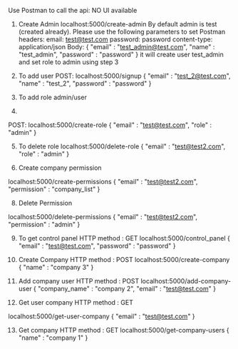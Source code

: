 

Use Postman to call the api: NO UI available  
1. Create Admin 
localhost:5000/create-admin
 By default admin is test (created already). Please use the following parameters to 
 set Postman headers: 
            email: test@test.com
            password: password 
            content-type: application/json 
    Body: 
   {
    "email" : "test_admin@test.com",
    "name" : "test_admin",
    "password" : "password"
  }
   it will create user test_admin and set role to admin using step 3 


2. To add user 
POST: localhost:5000/signup
{
    "email" : "test_2@test.com",
    "name" : "test_2",
    "password" : "password"
}

3. To add role admin/user 
4. 
POST: localhost:5000/create-role
{
    "email" : "test@test.com",
    "role" : "admin"
}

5. To delete role 
localhost:5000/delete-role
{
    "email" : "test@test2.com",
    "role" : "admin"
}

6. Create company permission

localhost:5000/create-permissions
{
    "email" : "test@test2.com",
    "permission" : "company_list"
}

8. Delete Permission

localhost:5000/delete-permissions
{
    "email" : "test@test2.com",
    "permission" : "admin"
}

9. To get  control panel
HTTP method : GET 
localhost:5000/control_panel
{
    "email" : "test@test.com",
    "password" : "password"
}

10. Create Company 
HTTP method : POST 
localhost:5000/create-company
{
    "name" : "company 3"
}

11. Add company user 
HTTP method : POST 
localhost:5000/add-company-user
{
    "company_name" : "company 2",
    "email" : "test@test.com"
}

12. Get user company 
HTTP method : GET 

localhost:5000/get-user-company
{
    "email" : "test@test.com"
}

13. Get company 
HTTP method : GET
localhost:5000/get-company-users
{
    "name" : "company 1"
}